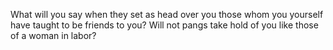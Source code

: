 What will you say when they set as head over you those whom you yourself have taught to be friends to you? Will not pangs take hold of you like those of a woman in labor?
